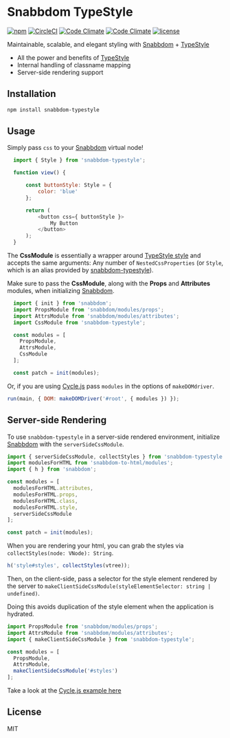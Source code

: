 # Snabbdom TypeStyle

[![npm](https://img.shields.io/npm/v/snabbdom-typestyle.svg)](https://www.npmjs.com/package/snabbdom-typestyle) [![CircleCI](https://img.shields.io/circleci/project/github/sklingler93/snabbdom-typestyle.svg)](https://circleci.com/gh/sklingler93/snabbdom-typestyle) [![Code Climate](https://img.shields.io/codeclimate/maintainability/sklingler93/snabbdom-typestyle.svg)](https://codeclimate.com/github/sklingler93/snabbdom-typestyle) [![Code Climate](https://img.shields.io/codeclimate/coverage/sklingler93/snabbdom-typestyle.svg)](https://codeclimate.com/github/sklingler93/snabbdom-typestyle)  [![license](https://img.shields.io/github/license/sklingler93/snabbdom-typestyle.svg)](https://github.com/sklingler93/snabbdom-typestyle/blob/master/LICENSE)

Maintainable, scalable, and elegant styling with [Snabbdom](https://github.com/snabbdom/snabbdom) + [TypeStyle](https://github.com/typestyle/typestyle)
* All the power and benefits of [TypeStyle](https://github.com/typestyle/typestyle)
* Internal handling of classname mapping
* Server-side rendering support

## Installation

```bash
npm install snabbdom-typestyle
```

## Usage

Simply pass `css` to your [Snabbdom](https://github.com/snabbdom/snabbdom) virtual node!

```js
  import { Style } from 'snabbdom-typestyle';

  function view() {

      const buttonStyle: Style = {
          color: 'blue'
      };

      return (
          <button css={ buttonStyle }>
              My Button
          </button>
      );
  }
```
The **CssModule** is essentially a wrapper around [TypeStyle style](https://typestyle.github.io/#/core/-style-) and accepts the same arguments: Any number of `NestedCssProperties` (or `Style`, which is an alias provided by [snabbdom-typestyle](https://github.com/sklingler93/snabbdom-typestyle)).

Make sure to pass the **CssModule**, along with the **Props** and **Attributes** modules, when initializing [Snabbdom](https://github.com/snabbdom/snabbdom).

```js
  import { init } from 'snabbdom';
  import PropsModule from 'snabbdom/modules/props';
  import AttrsModule from 'snabbdom/modules/attributes';
  import CssModule from 'snabbdom-typestyle';

  const modules = [
    PropsModule,
    AttrsModule,
    CssModule
  ];

  const patch = init(modules);
```

Or, if you are using [Cycle.js](https://github.com/cyclejs/cyclejs) pass `modules` in the options of `makeDOMdriver`.
```js
run(main, { DOM: makeDOMDriver('#root', { modules }) });
```

## Server-side Rendering
To use `snabbdom-typestyle` in a server-side rendered environment, initialize [Snabbdom](https://github.com/snabbdom/snabbdom) with the `serverSideCssModule`.

```js
import { serverSideCssModule, collectStyles } from 'snabbdom-typestyle';
import modulesForHTML from 'snabbdom-to-html/modules';
import { h } from 'snabbdom';

const modules = [
  modulesForHTML.attributes,
  modulesForHTML.props,
  modulesForHTML.class,
  modulesForHTML.style,
  serverSideCssModule
];

const patch = init(modules);
```

When you are rendering your html, you can grab the styles via `collectStyles(node: VNode): String`.

```js
h('style#styles', collectStyles(vtree));
```

Then, on the client-side, pass a selector for the style element rendered by the server to `makeClientSideCssModule(styleElementSelector: string | undefined)`. 

Doing this avoids duplication of the style element when the application is hydrated.

```js
import PropsModule from 'snabbdom/modules/props';
import AttrsModule from 'snabbdom/modules/attributes';
import { makeClientSideCssModule } from 'snabbdom-typestyle';

const modules = [
  PropsModule,
  AttrsModule,
  makeClientSideCssModule('#styles')
];
```

Take a look at the [Cycle.js example here](https://github.com/sklingler93/cyclejs/tree/master/examples/advanced/isomorphic)

## License

MIT
